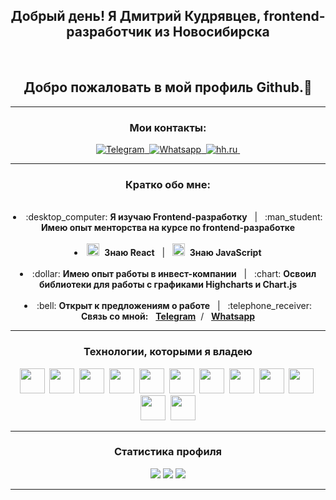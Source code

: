 <div id="header" align="center">
	<h2>Добрый день! Я Дмитрий Кудрявцев, frontend-разработчик из Новосибирска</h2>
  <br>
  <h2>Добро пожаловать в мой профиль Github.👋</h2>
  <hr>
</div>
<h3 align="center">Мои контакты:</h3>
<div id="socials" align="center">
  <a href="https://t.me/splcell">
	<img src="https://img.shields.io/badge/TeleGram-yellow?style=for-the-badge&logo=telegram&logoColor=white" alt="Telegram"/>&nbsp
  </a>
  <a href="https://wa.me/qr/OCE25BZA37FSD1">
  <img src="https://img.shields.io/badge/WhatsApp-yellow?style=for-the-badge&logo=whatsapp&logoColor=white" alt="Whatsapp"/>&nbsp
  </a>
  <a href="https://novosibirsk.hh.ru/resume/ac8e38edff0b1a7ea90039ed1f4f673165734b">
  <img src="https://img.shields.io/badge/HH.ru-yellow?style=for-the-badge&logo=headhunter&logoColor=white" alt="hh.ru"/>&nbsp
</a>
</div>
<hr>
<div id="about" align="center">
 <h3> Кратко обо мне: </h3>
</div>
<br>
<li align="center">
 :desktop_computer: <b>Я изучаю Frontend-разработку</b> &nbsp; | &nbsp;
 :man_student: <b>Имею опыт менторства на курсе по frontend-разработке</b>
</li>
<br>
<li align="center">
 <img src="https://cdn.jsdelivr.net/gh/devicons/devicon/icons/react/react-original.svg" width="20" height="20"/>&nbsp; <b>Знаю React</b> &nbsp; | &nbsp;
 <img src="https://cdn.jsdelivr.net/gh/devicons/devicon/icons/javascript/javascript-original.svg" width="20" height="20"/>&nbsp; <b>Знаю JavaScript</b>
</li>
<br>
<li align="center">
:dollar: <b>Имею опыт работы в инвест-компании</b> &nbsp; | &nbsp;
:chart: <b>Освоил библиотеки для работы с графиками Highcharts и Chart.js</b>
</li>
<br>
<li align="center">
:bell: <b>Открыт к предложениям о работе</b>  &nbsp; | &nbsp;
:telephone_receiver: <b>Связь со мной:</b> &nbsp; <b><a href="https://t.me/splcell">Telegram</a></b>  &nbsp;/ &nbsp; <b><a href="https://wa.me/qr/OCE25BZA37FSD1">Whatsapp</a></b>
</li>
<hr>
<div id="technologies" align="center" display="inline">
   <h3>Технологии, которыми я владею</h3>
   <img src="https://cdn.jsdelivr.net/gh/devicons/devicon/icons/figma/figma-original.svg" width="40" height="40"/>&nbsp;
   <img src="https://cdn.jsdelivr.net/gh/devicons/devicon/icons/vscode/vscode-original.svg" width="40" height="40"/>&nbsp;
   <img src="https://cdn.jsdelivr.net/gh/devicons/devicon/icons/html5/html5-original.svg" width="40" height="40"/>&nbsp;
   <img src="https://cdn.jsdelivr.net/gh/devicons/devicon/icons/css3/css3-original.svg" width="40" height="40"/>&nbsp;
   <img src="https://cdn.jsdelivr.net/gh/devicons/devicon/icons/sass/sass-original.svg" width="40" height="40"/>&nbsp;
   <img src="https://cdn.jsdelivr.net/gh/devicons/devicon/icons/bootstrap/bootstrap-original.svg" width="40" height="40"/>&nbsp;
   <img src="https://cdn.jsdelivr.net/gh/devicons/devicon/icons/jquery/jquery-original.svg" width="40" height="40"/>&nbsp;
   <img src="https://cdn.jsdelivr.net/gh/devicons/devicon/icons/javascript/javascript-original.svg" width="40" height="40"/>&nbsp;
   <img src="https://cdn.jsdelivr.net/gh/devicons/devicon/icons/react/react-original.svg" width="40" height="40"/>&nbsp;
   <img src="https://cdn.jsdelivr.net/gh/devicons/devicon/icons/npm/npm-original-wordmark.svg" width="40" height="40"/>&nbsp;
   <img src="https://cdn.jsdelivr.net/gh/devicons/devicon/icons/git/git-original.svg" width="40" height="40"/>&nbsp;
   <img src="https://cdn.jsdelivr.net/gh/devicons/devicon/icons/gulp/gulp-plain.svg" width="40" height="40"/>
</div>
<hr>
<h3 align="center">Статистика профиля</h3>
<div id="stat" align="center">
	<img src="https://github-profile-summary-cards.vercel.app/api/cards/profile-details?username=splcell&theme=slateorange"/>
	<img src="https://github-profile-summary-cards.vercel.app/api/cards/most-commit-language?username=splcell&theme=slateorange"/>
	<img src="https://github-profile-summary-cards.vercel.app/api/cards/stats?username=splcell&theme=slateorange"/>
</div>
<hr>











